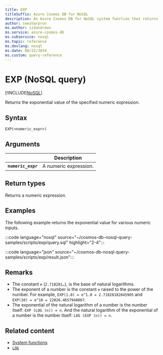 ```yaml
---
title: EXP
titleSuffix: Azure Cosmos DB for NoSQL
description: An Azure Cosmos DB for NoSQL system function that returns the exponential value of the specified number.
author: seesharprun
ms.author: sidandrews
ms.service: azure-cosmos-db
ms.subservice: nosql
ms.topic: reference
ms.devlang: nosql
ms.date: 08/22/2024
ms.custom: query-reference
---
```


# EXP (NoSQL query)

[!INCLUDE[NoSQL](../../includes/appliesto-nosql.md)]

Returns the exponential value of the specified numeric expression.  

## Syntax

```nosql
EXP(<numeric_expr>)  
```

## Arguments

| | Description |
| --- | --- |
| **`numeric_expr`** | A numeric expression. |

## Return types

Returns a numeric expression.

## Examples

The following example returns the exponential value for various numeric inputs.

:::code language="nosql" source="~/cosmos-db-nosql-query-samples/scripts/exp/query.sql" highlight="2-4":::  

:::code language="json" source="~/cosmos-db-nosql-query-samples/scripts/exp/result.json":::

## Remarks

- The constant `e` (`2.718281…`), is the base of natural logarithms.  
- The exponent of a number is the constant `e` raised to the power of the number. For example, `EXP(1.0) = e^1.0 = 2.71828182845905` and `EXP(10) = e^10 = 22026.4657948067`.  
- The exponential of the natural logarithm of a number is the number itself: `EXP (LOG (n)) = n`. And the natural logarithm of the exponential of a number is the number itself: `LOG (EXP (n)) = n`.  

## Related content

- [System functions](system-functions.yml)
- [`LOG`](log.md)
